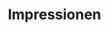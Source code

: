 ---
layout: page
title: Impressionen 
gallery: gallery
hero_image: /img/ortst.jpg
#hero_height: is-small
---